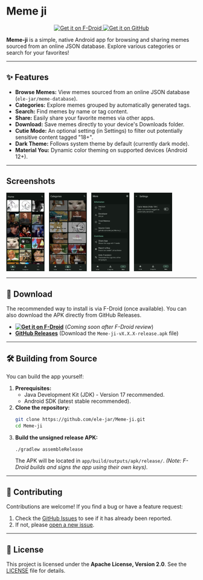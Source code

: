 # Meme ji

<p align="center">

  
<p align="center">
  
  <a href="https://f-droid.org/packages/com.elejar.memeji/">
    <img alt="Get it on F-Droid" src="https://fdroid.gitlab.io/artwork/badge/get-it-on.png" height="80">
  </a>

  <a href="https://github.com/ele-jar/Meme-ji/releases/latest">
    <img alt="Get it on GitHub" src="https://img.shields.io/github/v/release/ele-jar/Meme-ji?display_name=tag&logo=github&label=GitHub%20Release" height="50">
  </a>
</p>

**Meme-ji** is a simple, native Android app for browsing and sharing memes sourced from an online JSON database. Explore various categories or search for your favorites!

---

## ✨ Features

*   **Browse Memes:** View memes sourced from an online JSON database (`ele-jar/meme-database`).
*   **Categories:** Explore memes grouped by automatically generated tags.
*   **Search:** Find memes by name or tag content.
*   **Share:** Easily share your favorite memes via other apps.
*   **Download:** Save memes directly to your device's Downloads folder.
*   **Cutie Mode:** An optional setting (in Settings) to filter out potentially sensitive content tagged "18+".
*   **Dark Theme:** Follows system theme by default (currently dark mode).
*   **Material You:** Dynamic color theming on supported devices (Android 12+).

---

## Screenshots

<p align="center">
  
  <img src="fastlane/metadata/android/en-US/images/phoneScreenshots/1.png?raw=true" width="20%" alt="Screenshot Home"/>  
  <img src="fastlane/metadata/android/en-US/images/phoneScreenshots/2.png?raw=true" width="20%" alt="Screenshot Categories"/>  
  <img src="fastlane/metadata/android/en-US/images/phoneScreenshots/3.png?raw=true" width="20%" alt="Screenshot More"/>  
  <img src="fastlane/metadata/android/en-US/images/phoneScreenshots/4.png?raw=true" width="20%" alt="Screenshot Settings"/>
</p>

---

## 🚀 Download

The recommended way to install is via F-Droid (once available). You can also download the APK directly from GitHub Releases.

*   **[<img src="https://fdroid.gitlab.io/artwork/badge/get-it-on.png" alt="Get it on F-Droid" height="80">](https://f-droid.org/packages/com.elejar.memeji/)** (*Coming soon after F-Droid review*)
*   **[GitHub Releases](https://github.com/ele-jar/Meme-ji/releases/latest)** (Download the `Meme-ji-vX.X.X-release.apk` file)

---

## 🛠️ Building from Source

You can build the app yourself:

1.  **Prerequisites:**
    *   Java Development Kit (JDK) - Version 17 recommended.
    *   Android SDK (latest stable recommended).
2.  **Clone the repository:**
    ```bash
    git clone https://github.com/ele-jar/Meme-ji.git
    cd Meme-ji
    ```
3.  **Build the unsigned release APK:**
    ```bash
    ./gradlew assembleRelease
    ```
    The APK will be located in `app/build/outputs/apk/release/`.
    *(Note: F-Droid builds and signs the app using their own keys).*

---

## 🤝 Contributing

Contributions are welcome! If you find a bug or have a feature request:

1.  Check the [GitHub Issues](https://github.com/ele-jar/Meme-ji/issues) to see if it has already been reported.
2.  If not, please [open a new issue](https://github.com/ele-jar/Meme-ji/issues/new/choose).

---

## 📜 License

This project is licensed under the **Apache License, Version 2.0**. See the [LICENSE](LICENSE) file for details.
